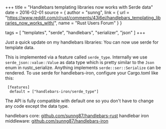 +++
title = "Handlebars templating libraries now works with Serde data"
date = 2016-02-01
source = { author = "sunng", link = { url = "https://www.reddit.com/r/rust/comments/43j6ei/handlebars_templating_libraries_now_works_with/", name = "Rust Users Forum" } }

tags = [
  "templates",
  "serde",
  "handlebars",
  "serializer",
  "json"
]
+++

Just a quick update on my handlebars libraries: You can now use serde for template data.

This is implemented via a feature called `serde_type`. Internally we use `serde_json::value::Value` as data type which is pretty similar to the `Json` enum in rustc_serialize. Anything implements `serde::ser::Serialize` can be rendered. To use serde for handlebars-iron, configure your Cargo.toml like this:

```
 [features]
  default = ["handlebars-iron/serde_type"]
```

The API is fully compatible with default one so you don't have to change any code except the data type.

handlebars core: [github.com/sunng87/handlebars-rust](https://github.com/sunng87/handlebars-rust)
handlebar iron middleware: [github.com/sunng87/handlebars-iron](https://github.com/sunng87/handlebars-iron)
